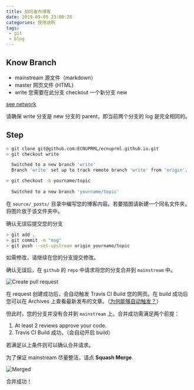 ```yaml
---
title: 如何发布博客
date: 2019-09-05 23:00:28
categories: 使用说明
tags:
 - git
 - blog
---
```


## Know Branch

 - mainstream 源文件（markdown）
 - master 网页文件 (HTML)
 - write 您需要在此分支 checkout 一个新分支 new

[see network](https://github.com/ECNUPRML/ecnuprml.github.io/network)

请确保 write 分支是 new 分支的 parent，即当前两个分支的 log 是完全相同的。

## Step

```bash
> git clone git@github.com:ECNUPRML/ecnuprml.github.io.git
> git checkout write

  Switched to a new branch 'write'
  Branch 'write' set up to track remote branch 'write' from 'origin'.

> git checkout -b yourname/topic
  
  Switched to a new branch 'yourname/topic'
```

在 `source/_posts/` 目录中编写您的博客内容。若要插图请新建一个同名文件夹，将图片放于该文件夹中。

确认无误后提交您的分支

```bash
> git add .
> git commit -m "msg"
> git push --set-upstream origin yourname/topic
```

如需修改，请继续在您的分支提交修改。

确认无误后，在 `github` 的 `repo` 中请求将您的分支合并到 `mainstream` 中。

![Create pull request](PR.PNG)

在 request 创建成功后，会自动触发 Travis CI Build 您的网页。在 build 成功后您可以在 Archives 上查看最新发布的文章。（[为何能够自动触发？](https://github.com/gymgle/g2ex.github.io/blob/d105dc258a9184b667578d9196c223a567fe2269/source/_posts/2019-06-28-hexo-with-travis-ci.md)）

但此时，您的分支并没有合并到 `mainstream` 上。合并成功需满足两个前提：

1. At least 2 reviews approve your code.
2. Travis CI Build 成功。（会自动开启 build）

若满足以上条件则可以确认合并请求。

为了保证 mainstream 尽量整洁，请点 **Squash Merge**.

![Merged](merge.PNG)

合并成功！

